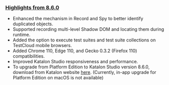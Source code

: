 ### [Highlights from 8.6.0](https://docs.katalon.com/docs/general-information/release-notes/katalon-studio/katalon-studio-release-notes-version-8.x)

* Enhanced the mechanism in Record and Spy to better identify duplicated objects.
* Supported recording multi-level Shadow DOM and locating them during runtime.
* Added the option to execute test suites and test suite collections on TestCloud mobile browsers.
* Added Chrome 110, Edge 110, and Gecko 0.3.2 (Firefox 110) compatibilities.
* Improved Katalon Studio responsiveness and performance.
* To upgrade from Platform Edition to Katalon Studio version 8.6.0, download from Katalon website [here](https://katalon.com/download). (Currently, in-app upgrade for Platform Edition on macOS is not available)
